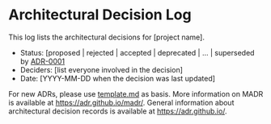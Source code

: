 # Architectural Decision Log

This log lists the architectural decisions for [project name].

<!-- adrlog -- Regenerate the content by using "adr-log -i". You can install it via "npm install -g adr-log" -->


* Status: [proposed | rejected | accepted | deprecated | … | superseded by [ADR-0001](0001-Aquitectura-del-sistema.md) <!-- optional -->
* Deciders: [list everyone involved in the decision] <!-- optional -->
* Date: [YYYY-MM-DD when the decision was last updated] <!-- optional -->
<!-- adrlogstop -->

For new ADRs, please use [template.md](template.md) as basis.
More information on MADR is available at <https://adr.github.io/madr/>.
General information about architectural decision records is available at <https://adr.github.io/>.
